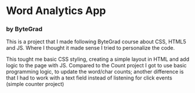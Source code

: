 # Word Analytics App
### by ByteGrad

This is a project that I made following ByteGrad course about CSS, HTML5 and JS.
Where I thought it made sense I tried to personalize the code.

This tought me basic CSS styling, creating a simple layout in HTML and add logic to the page with JS.
Compared to the Count project I got to use basic programming logic, to update the word/char counts; another difference is that I had to work with a text field instead of listening for click events (simple counter project)
